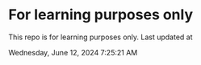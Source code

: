 # For learning purposes only
This repo is for learning purposes only.
Last updated at

Wednesday, June 12, 2024 7:25:21 AM

